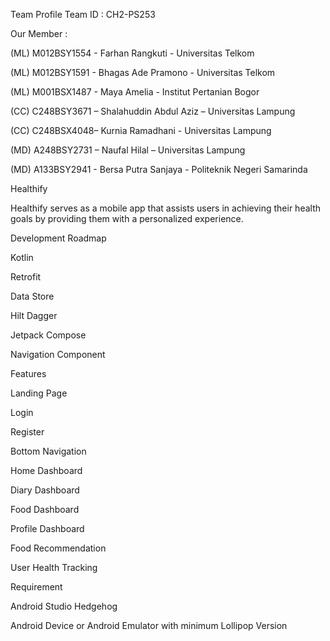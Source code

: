 Team Profile Team ID : CH2-PS253

Our Member :

(ML) M012BSY1554 - Farhan Rangkuti - Universitas Telkom 

(ML) M012BSY1591 - Bhagas Ade Pramono - Universitas Telkom

(ML) M001BSX1487 - Maya Amelia - Institut Pertanian Bogor

(CC) C248BSY3671 – Shalahuddin Abdul Aziz – Universitas Lampung

(CC) C248BSX4048– Kurnia Ramadhani - Universitas Lampung

(MD) A248BSY2731 – Naufal Hilal – Universitas Lampung 

(MD) A133BSY2941 -  Bersa Putra Sanjaya - Politeknik Negeri Samarinda 




Healthify

Healthify serves as a mobile app that assists users in achieving their health goals by providing them with a personalized experience.


Development Roadmap

Kotlin

Retrofit

Data Store

Hilt Dagger

Jetpack Compose

Navigation Component



Features

Landing Page

Login

Register

Bottom Navigation

Home Dashboard

Diary Dashboard

Food Dashboard

Profile Dashboard

Food Recommendation

User Health Tracking



Requirement

Android Studio Hedgehog

Android Device or Android Emulator with minimum Lollipop Version
